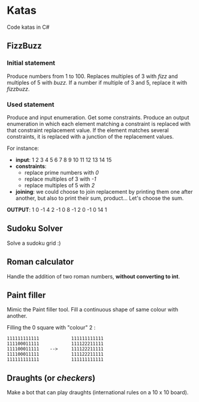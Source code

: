 # Katas
Code katas in C#


## FizzBuzz

### Initial statement

Produce numbers from 1 to 100.
Replaces multiples of 3 with *fizz* and multiples of 5 with *buzz.*
If a number if multiple of 3 and 5, replace it with *fizzbuzz*.

### Used statement

Produce and input enumeration.
Get some constraints.
Produce an output enumeration in which each element matching a constraint is replaced with that constraint replacement value. If the element matches several constraints, it is replaced with a junction of the replacement values.

For instance:

- **input**: 1 2 3 4 5 6 7 8 9 10 11 12 13 14 15
- **constraints**: 
  - replace prime numbers with *0*
  - replace multiples of 3 with *-1*
  - replace multiples of 5 with *2*
- **joining**: we could choose to join replacement by printing them one after another, but also to print their sum, product... Let's choose the sum.

**OUTPUT**: 1 0 -1 4 2 -1 0 8 -1 2 0 -1 0 14 1


## Sudoku Solver

Solve a sudoku grid :)

## Roman calculator

Handle the addition of two roman numbers, **without converting to int**.

## Paint filler

Mimic the Paint filler tool. Fill a continuous shape of same colour with another.

Filling the 0 square with "colour" 2 :

```
111111111111            111111111111
111100011111            111122211111
111100011111    -->     111122211111
111100011111            111122211111
111111111111            111111111111
```


## Draughts (or *checkers*)

Make a bot that can play draughts (international rules on a 10 x 10 board).

